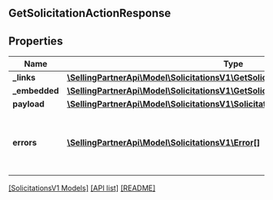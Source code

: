 ## GetSolicitationActionResponse

## Properties

Name | Type | Description | Notes
------------ | ------------- | ------------- | -------------
**_links** | [**\SellingPartnerApi\Model\SolicitationsV1\GetSolicitationActionResponseLinks**](GetSolicitationActionResponseLinks.md) |  | [optional]
**_embedded** | [**\SellingPartnerApi\Model\SolicitationsV1\GetSolicitationActionResponseEmbedded**](GetSolicitationActionResponseEmbedded.md) |  | [optional]
**payload** | [**\SellingPartnerApi\Model\SolicitationsV1\SolicitationsAction**](SolicitationsAction.md) |  | [optional]
**errors** | [**\SellingPartnerApi\Model\SolicitationsV1\Error[]**](Error.md) | A list of error responses returned when a request is unsuccessful. | [optional]

[[SolicitationsV1 Models]](../) [[API list]](../../Api) [[README]](../../../README.md)
